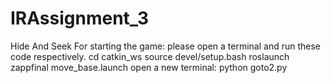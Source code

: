 # IRAssignment_3
Hide And Seek
For starting the game:
please open a terminal and run these code respectively.
  cd catkin_ws
  source devel/setup.bash
  roslaunch zappfinal move_base.launch
open a new terminal:
  python goto2.py
